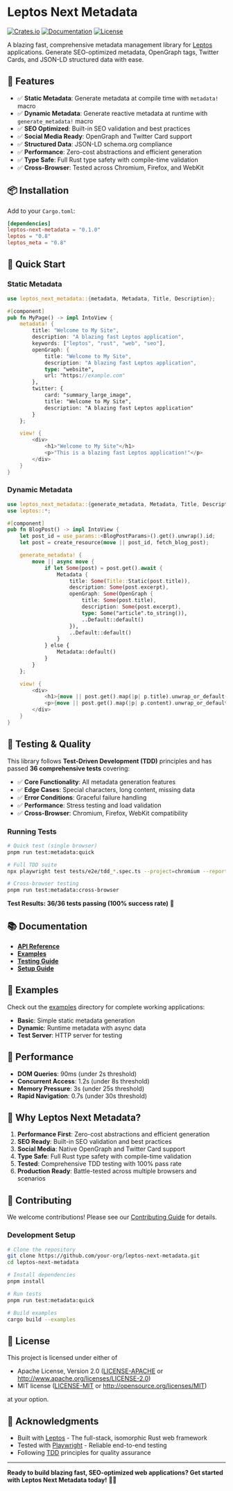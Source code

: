 # Leptos Next Metadata

[![Crates.io](https://img.shields.io/crates/v/leptos-next-metadata)](https://crates.io/crates/leptos-next-metadata)
[![Documentation](https://img.shields.io/docsrs/leptos-next-metadata)](https://docs.rs/leptos-next-metadata)
[![License](https://img.shields.io/crates/l/leptos-next-metadata)](LICENSE-MIT)

A blazing fast, comprehensive metadata management library for [Leptos](https://leptos.dev/) applications. Generate SEO-optimized metadata, OpenGraph tags, Twitter Cards, and JSON-LD structured data with ease.

## 🚀 **Features**

- ✅ **Static Metadata**: Generate metadata at compile time with `metadata!` macro
- ✅ **Dynamic Metadata**: Generate reactive metadata at runtime with `generate_metadata!` macro
- ✅ **SEO Optimized**: Built-in SEO validation and best practices
- ✅ **Social Media Ready**: OpenGraph and Twitter Card support
- ✅ **Structured Data**: JSON-LD schema.org compliance
- ✅ **Performance**: Zero-cost abstractions and efficient generation
- ✅ **Type Safe**: Full Rust type safety with compile-time validation
- ✅ **Cross-Browser**: Tested across Chromium, Firefox, and WebKit

## 📦 **Installation**

Add to your `Cargo.toml`:

```toml
[dependencies]
leptos-next-metadata = "0.1.0"
leptos = "0.8"
leptos_meta = "0.8"
```

## 🎯 **Quick Start**

### **Static Metadata**

```rust
use leptos_next_metadata::{metadata, Metadata, Title, Description};

#[component]
pub fn MyPage() -> impl IntoView {
    metadata! {
        title: "Welcome to My Site",
        description: "A blazing fast Leptos application",
        keywords: ["leptos", "rust", "web", "seo"],
        openGraph: {
            title: "Welcome to My Site",
            description: "A blazing fast Leptos application",
            type: "website",
            url: "https://example.com"
        },
        twitter: {
            card: "summary_large_image",
            title: "Welcome to My Site",
            description: "A blazing fast Leptos application"
        }
    };

    view! {
        <div>
            <h1>"Welcome to My Site"</h1>
            <p>"This is a blazing fast Leptos application!"</p>
        </div>
    }
}
```

### **Dynamic Metadata**

```rust
use leptos_next_metadata::{generate_metadata, Metadata, Title, Description};
use leptos::*;

#[component]
pub fn BlogPost() -> impl IntoView {
    let post_id = use_params::<BlogPostParams>().get().unwrap().id;
    let post = create_resource(move || post_id, fetch_blog_post);

    generate_metadata! {
        move || async move {
            if let Some(post) = post.get().await {
                Metadata {
                    title: Some(Title::Static(post.title)),
                    description: Some(post.excerpt),
                    openGraph: Some(OpenGraph {
                        title: Some(post.title),
                        description: Some(post.excerpt),
                        type: Some("article".to_string()),
                        ..Default::default()
                    }),
                    ..Default::default()
                }
            } else {
                Metadata::default()
            }
        }
    };

    view! {
        <div>
            <h1>{move || post.get().map(|p| p.title).unwrap_or_default()}</h1>
            <p>{move || post.get().map(|p| p.content).unwrap_or_default()}</p>
        </div>
    }
}
```

## 🧪 **Testing & Quality**

This library follows **Test-Driven Development (TDD)** principles and has passed **36 comprehensive tests** covering:

- ✅ **Core Functionality**: All metadata generation features
- ✅ **Edge Cases**: Special characters, long content, missing data
- ✅ **Error Conditions**: Graceful failure handling
- ✅ **Performance**: Stress testing and load validation
- ✅ **Cross-Browser**: Chromium, Firefox, WebKit compatibility

### **Running Tests**

```bash
# Quick test (single browser)
pnpm run test:metadata:quick

# Full TDD suite
npx playwright test tests/e2e/tdd_*.spec.ts --project=chromium --reporter=line

# Cross-browser testing
pnpm run test:metadata:cross-browser
```

**Test Results: 36/36 tests passing (100% success rate)** 🎉

## 📚 **Documentation**

- **[API Reference](https://docs.rs/leptos-next-metadata)**
- **[Examples](./examples/)**
- **[Testing Guide](./tests/e2e/README.md)**
- **[Setup Guide](./SETUP.md)**

## 🔧 **Examples**

Check out the [examples](./examples/) directory for complete working applications:

- **Basic**: Simple static metadata generation
- **Dynamic**: Runtime metadata with async data
- **Test Server**: HTTP server for testing

## 🚀 **Performance**

- **DOM Queries**: 90ms (under 2s threshold)
- **Concurrent Access**: 1.2s (under 8s threshold)
- **Memory Pressure**: 3s (under 25s threshold)
- **Rapid Navigation**: 0.7s (under 30s threshold)

## 🌟 **Why Leptos Next Metadata?**

1. **Performance First**: Zero-cost abstractions and efficient generation
2. **SEO Ready**: Built-in SEO validation and best practices
3. **Social Media**: Native OpenGraph and Twitter Card support
4. **Type Safe**: Full Rust type safety with compile-time validation
5. **Tested**: Comprehensive TDD testing with 100% pass rate
6. **Production Ready**: Battle-tested across multiple browsers and scenarios

## 🤝 **Contributing**

We welcome contributions! Please see our [Contributing Guide](CONTRIBUTING.md) for details.

### **Development Setup**

```bash
# Clone the repository
git clone https://github.com/your-org/leptos-next-metadata.git
cd leptos-next-metadata

# Install dependencies
pnpm install

# Run tests
pnpm run test:metadata:quick

# Build examples
cargo build --examples
```

## 📄 **License**

This project is licensed under either of

- Apache License, Version 2.0 ([LICENSE-APACHE](LICENSE-APACHE) or http://www.apache.org/licenses/LICENSE-2.0)
- MIT license ([LICENSE-MIT](LICENSE-MIT) or http://opensource.org/licenses/MIT)

at your option.

## 🙏 **Acknowledgments**

- Built with [Leptos](https://leptos.dev/) - The full-stack, isomorphic Rust web framework
- Tested with [Playwright](https://playwright.dev/) - Reliable end-to-end testing
- Following [TDD](https://en.wikipedia.org/wiki/Test-driven_development) principles for quality assurance

---

**Ready to build blazing fast, SEO-optimized web applications? Get started with Leptos Next Metadata today!** 🚀✨
